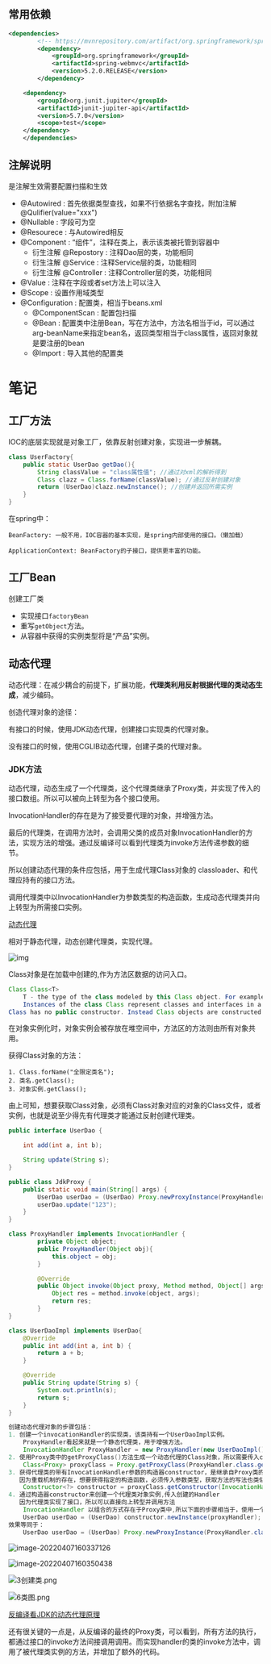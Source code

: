 ## 常用依赖
```xml
<dependencies>
        <!-- https://mvnrepository.com/artifact/org.springframework/spring-webmvc -->
        <dependency>
            <groupId>org.springframework</groupId>
            <artifactId>spring-webmvc</artifactId>
            <version>5.2.0.RELEASE</version>
        </dependency>

    <dependency>
        <groupId>org.junit.jupiter</groupId>
        <artifactId>junit-jupiter-api</artifactId>
        <version>5.7.0</version>
        <scope>test</scope>
    </dependency>
    </dependencies>
```

## 注解说明
是注解生效需要配置扫描和生效
- @Autowired : 首先依据类型查找，如果不行依据名字查找，附加注解@Qulifier(value="xxx")
- @Nullable : 字段可为空
- @Resourece : 与Autowired相反
- @Component : “组件”，注释在类上，表示该类被托管到容器中
  - 衍生注解 @Repostory : 注释Dao层的类，功能相同
  - 衍生注解 @Service : 注释Service层的类，功能相同
  - 衍生注解 @Controller : 注释Controller层的类，功能相同
- @Value : 注释在字段或者set方法上可以注入
- @Scope : 设置作用域类型
- @Configuration : 配置类，相当于beans.xml
  - @ComponentScan : 配置包扫描
  - @Bean : 配置类中注册Bean，写在方法中，方法名相当于id，可以通过arg-beanName来指定bean名，返回类型相当于class属性，返回对象就是要注册的bean
  - @Import : 导入其他的配置类

# 	笔记

## 工厂方法

IOC的底层实现就是对象工厂，依靠反射创建对象，实现进一步解耦。

```java
class UserFactory{
    public static UserDao getDao(){
        String classValue = "class属性值"; //通过对xml的解析得到
        Class clazz = Class.forName(classValue); //通过反射创建对象
        return (UserDao)clazz.newInstance(); //创建并返回所需实例
    }
}
```

在spring中：

`BeanFactory: 一般不用，IOC容器的基本实现，是spring内部使用的接口。（懒加载）`

`ApplicationContext: BeanFactory的子接口，提供更丰富的功能。`

## 工厂Bean

创建工厂类

- 实现接口`factoryBean`
- 重写`getObject`方法。
- 从容器中获得的实例类型将是“产品”实例。

## 动态代理

动态代理：在减少耦合的前提下，扩展功能，**代理类利用反射根据代理的类动态生成**，减少编码。

创造代理对象的途径：

有接口的时候，使用JDK动态代理，创建接口实现类的代理对象。

没有接口的时候，使用CGLIB动态代理，创建子类的代理对象。

### JDK方法

动态代理，动态生成了一个代理类，这个代理类继承了Proxy类，并实现了传入的接口数组。所以可以被向上转型为各个接口使用。

InvocationHandler的存在是为了接受要代理的对象，并增强方法。

最后的代理类，在调用方法时，会调用父类的成员对象InvocationHandler的方法，实现方法的增强。通过反编译可以看到代理类为invoke方法传递参数的细节。



所以创建动态代理的条件应包括，用于生成代理Class对象的 classloader、和代理应持有的接口方法。

调用代理类中以InvocationHandler为参数类型的构造函数，生成动态代理类并向上转型为所需接口实例。

[动态代理](https://www.yuque.com/books/share/2b434c74-ed3a-470e-b148-b4c94ba14535/psmait)

相对于静态代理，动态创建代理类，实现代理。



![img](D:\project\笔记\Spring\图片\1618551293097-75bd5ff8-4e7b-44d6-9c52-54b2d7b5021e.png)

Class对象是在加载中创建的,作为方法区数据的访问入口。

```java
Class Class<T>
	T - the type of the class modeled by this Class object. For example, the type of String.class is Class<String>. Use Class<?> if the class being modeled is unknown.
    Instances of the class Class represent classes and interfaces in a running Java application. An enum is a kind of class and an annotation is a kind of interface. Every array also belongs to a class that is reflected as a Class object that is shared by all arrays with the same element type and number of dimensions. The primitive Java types (boolean, byte, char, short, int, long, float, and double), and the keyword void are also represented as Class objects.
Class has no public constructor. Instead Class objects are constructed automatically by the Java Virtual Machine as classes are loaded and by calls to the defineClass method in the class loader.
```

在对象实例化时，对象实例会被存放在堆空间中，方法区的方法则由所有对象共用。

获得Class对象的方法：

```
1. Class.forName("全限定类名");
2. 类名.getClass();
3. 对象实例.getClass();
```

由上可知，想要获取Class对象，必须有Class对象对应的对象的Class文件，或者实例，也就是说至少得先有代理类才能通过反射创建代理类。



```java
public interface UserDao {

    int add(int a, int b);

    String update(String s);
}
```

```java
public class JdkProxy {
    public static void main(String[] args) {
        UserDao userDao = (UserDao) Proxy.newProxyInstance(ProxyHandler.class.getClassLoader(), new Class<?>[]{UserDao.class}, new ProxyHandler(new UserDaoImpl()));
        userDao.update("123");
    }
}

class ProxyHandler implements InvocationHandler {
        private Object object;
        public ProxyHandler(Object obj){
            this.object = obj;
        }

        @Override
        public Object invoke(Object proxy, Method method, Object[] args) throws Throwable {
            Object res = method.invoke(object, args);
            return res;
        }
}

class UserDaoImpl implements UserDao{
    @Override
    public int add(int a, int b) {
        return a + b;
    }

    @Override
    public String update(String s) {
        System.out.println(s);
        return s;
    }
}
```

```java
创建动态代理对象的步骤包括：
1. 创建一个invocationHandler的实现类，该类持有一个UserDaoImpl实例。
    ProxyHandler看起来就是一个静态代理类，用于增强方法。
	InvocationHandler ProxyHandler = new ProxyHandler(new UserDaoImpl());
2. 使用Proxy类中的getProxyClass()方法生成一个动态代理的Class对象，所以需要传入classloader
	Class<Proxy> proxyClass = Proxy.getProxyClass(ProxyHandler.class.getClassLoader(), new Class<?>[] {UserDao.class});
3. 获得代理类的带有InvocationHandler参数的构造器constructor，是继承自Proxy类的构造器。
   因为重载机制的存在，想要获得指定的构造函数，必须传入参数类型，获取方法的写法也类似
    Constructor<?> constructor = proxyClass.getConstructor(InvocationHandler.class);
4. 通过构造器constructor来创建一个代理类对象实例,传入创建的Handler
   因为代理类实现了接口，所以可以直接向上转型并调用方法
    InvocationHandler 以组合的方式存在于Proxy类中,所以下面的步骤相当于，使用一个被包装的被代理类，proxyHandler来构造一个代理类。最终生成的类是一个继承了Proxy的实现所需传入接口的动态代理类。
    UserDao userDao = (UserDao) constructor.newInstance(proxyHandler);
效果等同于：
    UserDao userDao = (UserDao) Proxy.newProxyInstance(ProxyHandler.class.getClassLoader(), new Class<?>[]{UserDao.class}, new ProxyHandler(new UserDaoImpl()));
```

![image-20220407160337126](D:\project\笔记\Spring\图片\image-20220407160337126.png)

![image-20220407160350438](D:\project\笔记\Spring\图片\image-20220407160350438.png)

![3创建类.png](D:\project\笔记\Spring\图片\1.jpg)



![6类图.png](D:\project\笔记\Spring\图片\2.jpg)

[反编译看JDK的动态代理原理](https://blog.csdn.net/weixin_46421629/article/details/106086027)

还有很关键的一点是，从反编译的最终的Proxy类，可以看到，所有方法的执行，都通过接口的invoke方法间接调用调用。而实现handler的类的invoke方法中，调用了被代理类实例的方法，并增加了额外的代码。







